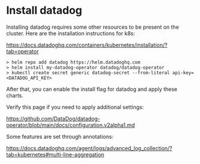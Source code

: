 # Install datadog

Installing datadog requires some other resources to be present on the cluster.
Here are the installation instructions for k8s:

https://docs.datadoghq.com/containers/kubernetes/installation/?tab=operator

```shell
> helm repo add datadog https://helm.datadoghq.com
> helm install my-datadog-operator datadog/datadog-operator
> kubectl create secret generic datadog-secret --from-literal api-key=<DATADOG_API_KEY>
```

After that, you can enable the install flag for datadog and
apply these charts.

Verify this page if you need to apply additional settings:

https://github.com/DataDog/datadog-operator/blob/main/docs/configuration.v2alpha1.md

Some features are set through annotations:

https://docs.datadoghq.com/agent/logs/advanced_log_collection/?tab=kubernetes#multi-line-aggregation
